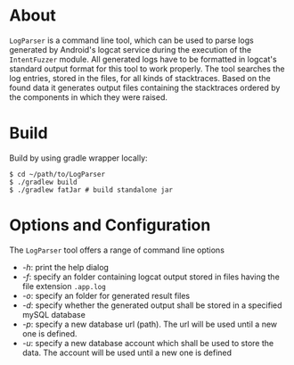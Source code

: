 # About
`LogParser` is a command line tool, which can be used to parse logs generated by Android's logcat service during the execution of the `IntentFuzzer` module. All generated logs have to be formatted in logcat's standard output format for this tool to work properly. The tool searches the log entries, stored in the files, for all kinds of stacktraces. Based on the found data it generates output files containing the stacktraces ordered by the components in which they were raised.

# Build
Build by using gradle wrapper locally:  
```console
$ cd ~/path/to/LogParser  
$ ./gradlew build  
$ ./gradlew fatJar # build standalone jar  
```

# Options and Configuration
The `LogParser` tool offers a range of command line options
 - *-h*: print the help dialog
 - *-f*: specify an folder containing logcat output stored in files having the file extension `.app.log`
 - *-o*: specify an folder for generated result files
 - *-d*: specify whether the generated output shall be stored in a specified mySQL database
 - *-p*: specify a new database url (path). The url will be used until a new one is defined.
 - *-u*: specify a new database account which shall be used to store the data. The account will be used until a new one is defined
